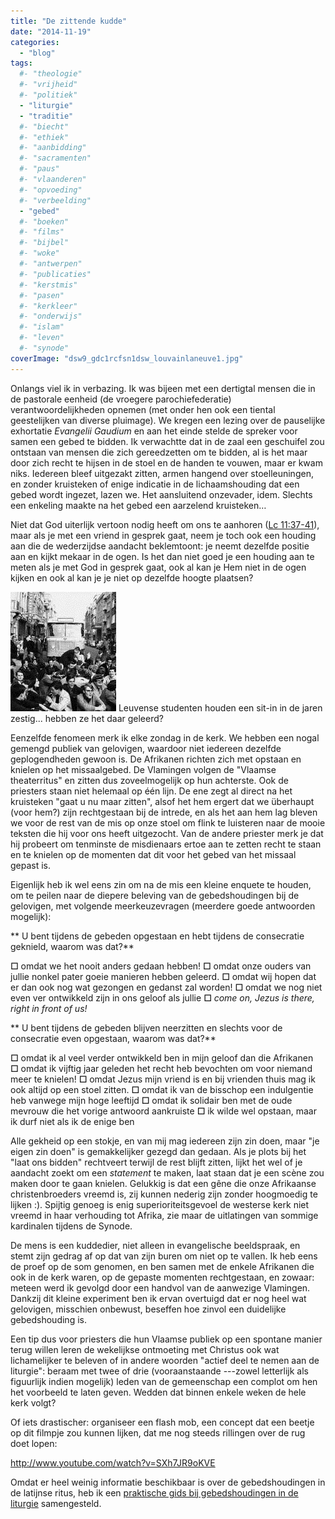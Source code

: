 ```yaml
---
title: "De zittende kudde"
date: "2014-11-19"
categories: 
  - "blog"
tags:
  #- "theologie"
  #- "vrijheid"
  #- "politiek"
  - "liturgie"
  - "traditie"
  #- "biecht"
  #- "ethiek"
  #- "aanbidding"
  #- "sacramenten"
  #- "paus"
  #- "vlaanderen"
  #- "opvoeding"
  #- "verbeelding"
  - "gebed"
  #- "boeken"
  #- "films"
  #- "bijbel"
  #- "woke"
  #- "antwerpen"
  #- "publicaties"
  #- "kerstmis"
  #- "pasen"
  #- "kerkleer"
  #- "onderwijs"
  #- "islam"
  #- "leven"
  #- "synode"
coverImage: "dsw9_gdc1rcfsn1dsw_louvainlaneuve1.jpg"
---
```


Onlangs viel ik in verbazing. Ik was bijeen met een dertigtal mensen die in de pastorale eenheid (de vroegere parochiefederatie) verantwoordelijkheden opnemen (met onder hen ook een tiental geestelijken van diverse pluimage). We kregen een lezing over de pauselijke exhortatie _Evangelii Gaudium_ en aan het einde stelde de spreker voor samen een gebed te bidden. Ik verwachtte dat in de zaal een geschuifel zou ontstaan van mensen die zich gereedzetten om te bidden, al is het maar door zich recht te hijsen in de stoel en de handen te vouwen, maar er kwam niks. Iedereen bleef uitgezakt zitten, armen hangend over stoelleuningen, en zonder kruisteken of enige indicatie in de lichaamshouding dat een gebed wordt ingezet, lazen we. Het aansluitend onzevader, idem. Slechts een enkeling maakte na het gebed een aarzelend kruisteken…

Niet dat God uiterlijk vertoon nodig heeft om ons te aanhoren ([Lc 11:37-41](http://bijbel.net/wb/?p=page&i=66276,66293 "Aanklacht tegen farizeeën en wetgeleerden")), maar als je met een vriend in gesprek gaat, neem je toch ook een houding aan die de wederzijdse aandacht beklemtoont: je neemt dezelfde positie aan en kijkt mekaar in de ogen. Is het dan niet goed je een houding aan te meten als je met God in gesprek gaat, ook al kan je Hem niet in de ogen kijken en ook al kan je je niet op dezelfde hoogte plaatsen?

![Leuvense studenten houden een sit-in in de jaren zestig... hebben ze het daar geleerd?](images/dsw9_gdc1rcfsn1dsw_louvainlaneuve1.jpg) Leuvense studenten houden een sit-in in de jaren zestig... hebben ze het daar geleerd?

Eenzelfde fenomeen merk ik elke zondag in de kerk. We hebben een nogal gemengd publiek van gelovigen, waardoor niet iedereen dezelfde geplogendheden gewoon is. De Afrikanen richten zich met opstaan en knielen op het missaalgebed. De Vlamingen volgen de "Vlaamse theaterritus" en zitten dus zoveelmogelijk op hun achterste. Ook de priesters staan niet helemaal op één lijn. De ene zegt al direct na het kruisteken "gaat u nu maar zitten", alsof het hem ergert dat we überhaupt (voor hem?) zijn rechtgestaan bij de intrede, en als het aan hem lag bleven we voor de rest van de mis op onze stoel om flink te luisteren naar de mooie teksten die hij voor ons heeft uitgezocht. Van de andere priester merk je dat hij probeert om tenminste de misdienaars ertoe aan te zetten recht te staan en te knielen op de momenten dat dit voor het gebed van het missaal gepast is.

Eigenlijk heb ik wel eens zin om na de mis een kleine enquete te houden, om te peilen naar de diepere beleving van de gebedshoudingen bij de gelovigen, met volgende meerkeuzevragen (meerdere goede antwoorden mogelijk):

** U bent tijdens de gebeden opgestaan en hebt tijdens de consecratie geknield, waarom was dat?**

**☐** omdat we het nooit anders gedaan hebben! **☐** omdat onze ouders van jullie nonkel pater goeie manieren hebben geleerd. **☐** omdat wij hopen dat er dan ook nog wat gezongen en gedanst zal worden! **☐** omdat we nog niet even ver ontwikkeld zijn in ons geloof als jullie **☐** _come on, Jezus is there, right in front of us!_

** U bent tijdens de gebeden blijven neerzitten en slechts voor de consecratie even opgestaan, waarom was dat?**

**☐** omdat ik al veel verder ontwikkeld ben in mijn geloof dan die Afrikanen **☐** omdat ik vijftig jaar geleden het recht heb bevochten om voor niemand meer te knielen! **☐** omdat Jezus mijn vriend is en bij vrienden thuis mag ik ook altijd op een stoel zitten. **☐** omdat ik van de bisschop een indulgentie heb vanwege mijn hoge leeftijd **☐** omdat ik solidair ben met de oude mevrouw die het vorige antwoord aankruiste **☐** ik wilde wel opstaan, maar ik durf niet als ik de enige ben

Alle gekheid op een stokje, en van mij mag iedereen zijn zin doen, maar "je eigen zin doen" is gemakkelijker gezegd dan gedaan. Als je plots bij het "laat ons bidden" rechtveert terwijl de rest blijft zitten, lijkt het wel of je aandacht zoekt om een _statement_ te maken, laat staan dat je een scène zou maken door te gaan knielen. Gelukkig is dat een gêne die onze Afrikaanse christenbroeders vreemd is, zij kunnen nederig zijn zonder hoogmoedig te lijken :). Spijtig genoeg is enig superioriteitsgevoel de westerse kerk niet vreemd in haar verhouding tot Afrika, zie maar de uitlatingen van sommige kardinalen tijdens de Synode.

De mens is een kuddedier, niet alleen in evangelische beeldspraak, en stemt zijn gedrag af op dat van zijn buren om niet op te vallen. Ik heb eens de proef op de som genomen, en ben samen met de enkele Afrikanen die ook in de kerk waren, op de gepaste momenten rechtgestaan, en zowaar: meteen werd ik gevolgd door een handvol van de aanwezige Vlamingen. Dankzij dit kleine experiment ben ik ervan overtuigd dat er nog heel wat gelovigen, misschien onbewust, beseffen hoe zinvol een duidelijke gebedshouding is.

Een tip dus voor priesters die hun Vlaamse publiek op een spontane manier terug willen leren de wekelijkse ontmoeting met Christus ook wat lichamelijker te beleven of in andere woorden "actief deel te nemen aan de liturgie": beraam met twee of drie (vooraanstaande ---zowel letterlijk als figuurlijk indien mogelijk) leden van de gemeenschap een complot om hen het voorbeeld te laten geven. Wedden dat binnen enkele weken de hele kerk volgt?

Of iets drastischer: organiseer een flash mob, een concept dat een beetje op dit filmpje zou kunnen lijken, dat me nog steeds rillingen over de rug doet lopen:

http://www.youtube.com/watch?v=SXh7JR9oKVE

Omdat er heel weinig informatie beschikbaar is over de gebedshoudingen in de latijnse ritus, heb ik een [praktische gids bij gebedshoudingen in de liturgie](/praktische-gids-bij-gebedshoudingen-in-de-liturgie/ "Praktische gids bij gebedshoudingen in de liturgie") samengesteld.
